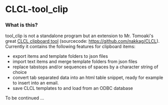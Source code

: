 # CLCL-tool_clip

### What is this?
tool_clip is not a standalone program but an extension to Mr. Tomoaki's great [CLCL clipboard tool](https://nakka.com/soft/clcl/index_eng.html) (sourcecode: https://github.com/nakkag/CLCL).
Currently it contains the following features for clipboard items:
- export items and template folders to json files
- import text items and merge template folders from json files 
- replace tabstops and/or sequences of spaces by a character string of choice
- convert tab separated data into an html table snippet, ready for example to insert into an email.
- save CLCL templates to and load from an ODBC database 

To be continued ...

